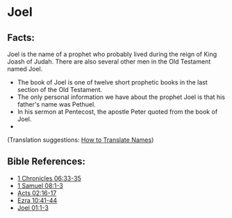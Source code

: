 # Joel #

## Facts: ##

Joel is the name of a prophet who probably lived during the reign of King Joash of Judah. There are also several other men in the Old Testament named Joel.

* The book of Joel is one of twelve short prophetic books in the last section of the Old Testament.
* The only personal information we have about the prophet Joel is that his father's name was Pethuel.
* In his sermon at Pentecost, the apostle Peter quoted from the book of Joel.
* 

(Translation suggestions: [How to Translate Names](en/ta-vol1/translate/man/translate-names))



## Bible References: ##

* [1 Chronicles 06:33-35](en/tn/1ch/help/06/33)
* [1 Samuel 08:1-3](en/tn/1sa/help/08/01)
* [Acts 02:16-17](en/tn/act/help/02/16)
* [Ezra 10:41-44](en/tn/ezr/help/10/41)
* [Joel 01:1-3](en/tn/jol/help/01/01)